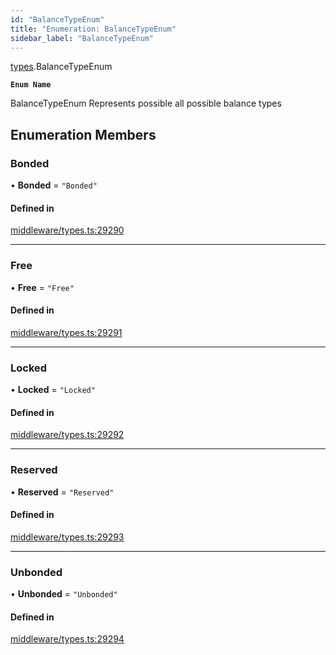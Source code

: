 ```yaml
---
id: "BalanceTypeEnum"
title: "Enumeration: BalanceTypeEnum"
sidebar_label: "BalanceTypeEnum"
---
```


[types](../../../modules/Types/Types.md).BalanceTypeEnum

**`Enum Name`**

 BalanceTypeEnum
 Represents possible all possible balance types

## Enumeration Members

### Bonded

• **Bonded** = ``"Bonded"``

#### Defined in

[middleware/types.ts:29290](https://github.com/PolymeshAssociation/polymesh-sdk/blob/acc2284c/src/middleware/types.ts#L29290)

___

### Free

• **Free** = ``"Free"``

#### Defined in

[middleware/types.ts:29291](https://github.com/PolymeshAssociation/polymesh-sdk/blob/acc2284c/src/middleware/types.ts#L29291)

___

### Locked

• **Locked** = ``"Locked"``

#### Defined in

[middleware/types.ts:29292](https://github.com/PolymeshAssociation/polymesh-sdk/blob/acc2284c/src/middleware/types.ts#L29292)

___

### Reserved

• **Reserved** = ``"Reserved"``

#### Defined in

[middleware/types.ts:29293](https://github.com/PolymeshAssociation/polymesh-sdk/blob/acc2284c/src/middleware/types.ts#L29293)

___

### Unbonded

• **Unbonded** = ``"Unbonded"``

#### Defined in

[middleware/types.ts:29294](https://github.com/PolymeshAssociation/polymesh-sdk/blob/acc2284c/src/middleware/types.ts#L29294)
